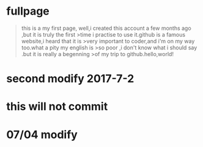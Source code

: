 # fullpage
>this is a my first page,
>well,i created this account a few months ago ,but it is truly the first >time i practise to use it.github is a famous website,i heard that it is >very important to coder,and i'm on my way too.what a pity my english is >so poor ,i don't know what i should say .but it is really a begenning >of my trip to github.hello,world! 

# second modify 2017-7-2

# this will not commit
# 07/04 modify
